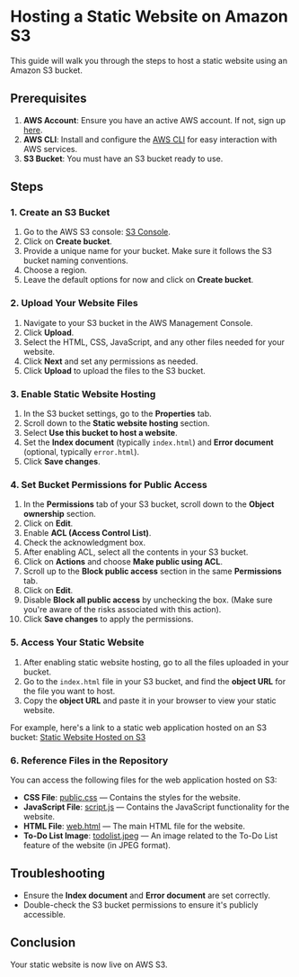 # Hosting a Static Website on Amazon S3

This guide will walk you through the steps to host a static website using an Amazon S3 bucket.

## Prerequisites

1. **AWS Account**: Ensure you have an active AWS account. If not, sign up [here](https://aws.amazon.com/).
2. **AWS CLI**: Install and configure the [AWS CLI](https://aws.amazon.com/cli/) for easy interaction with AWS services.
3. **S3 Bucket**: You must have an S3 bucket ready to use.

## Steps

### 1. Create an S3 Bucket

1. Go to the AWS S3 console: [S3 Console](https://console.aws.amazon.com/s3/).
2. Click on **Create bucket**.
3. Provide a unique name for your bucket. Make sure it follows the S3 bucket naming conventions.
4. Choose a region.
5. Leave the default options for now and click on **Create bucket**.

### 2. Upload Your Website Files

1. Navigate to your S3 bucket in the AWS Management Console.
2. Click **Upload**.
3. Select the HTML, CSS, JavaScript, and any other files needed for your website.
4. Click **Next** and set any permissions as needed.
5. Click **Upload** to upload the files to the S3 bucket.

### 3. Enable Static Website Hosting

1. In the S3 bucket settings, go to the **Properties** tab.
2. Scroll down to the **Static website hosting** section.
3. Select **Use this bucket to host a website**.
4. Set the **Index document** (typically `index.html`) and **Error document** (optional, typically `error.html`).
5. Click **Save changes**.

### 4. Set Bucket Permissions for Public Access

1. In the **Permissions** tab of your S3 bucket, scroll down to the **Object ownership** section.
2. Click on **Edit**.
3. Enable **ACL (Access Control List)**.
4. Check the acknowledgment box.
5. After enabling ACL, select all the contents in your S3 bucket.
6. Click on **Actions** and choose **Make public using ACL**.
7. Scroll up to the **Block public access** section in the same **Permissions** tab.
8. Click on **Edit**.
9. Disable **Block all public access** by unchecking the box. (Make sure you're aware of the risks associated with this action).
10. Click **Save changes** to apply the permissions.

### 5. Access Your Static Website

1. After enabling static website hosting, go to all the files uploaded in your bucket.
2. Go to the `index.html` file in your S3 bucket, and find the **object URL** for the file you want to host.
3. Copy the **object URL** and paste it in your browser to view your static website.

For example, here's a link to a static web application hosted on an S3 bucket:
[Static Website Hosted on S3](https://hostingweb.s3.ap-south-1.amazonaws.com/web.html)

### 6. Reference Files in the Repository

You can access the following files for the web application hosted on S3:

- **CSS File**: [public.css](https://hostingweb.s3.ap-south-1.amazonaws.com/public.css) — Contains the styles for the website.
- **JavaScript File**: [script.js](https://hostingweb.s3.ap-south-1.amazonaws.com/script.js) — Contains the JavaScript functionality for the website.
- **HTML File**: [web.html](https://hostingweb.s3.ap-south-1.amazonaws.com/web.html) — The main HTML file for the website.
- **To-Do List Image**: [todolist.jpeg](https://hostingweb.s3.ap-south-1.amazonaws.com/todolist.jpeg) — An image related to the To-Do List feature of the website (in JPEG format).

## Troubleshooting

- Ensure the **Index document** and **Error document** are set correctly.
- Double-check the S3 bucket permissions to ensure it's publicly accessible.

## Conclusion

Your static website is now live on AWS S3. 
